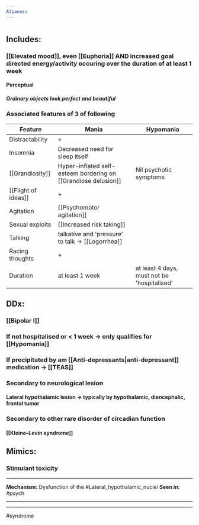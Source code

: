 ```yaml
---
Aliases:
---
```

# 
## Includes:
### [[Elevated mood]], even [[Euphoria]] AND increased goal directed energy/activity occuring over the duration of at least 1 week
#### Perceptual
##### Ordinary objects look perfect and beautiful
### Associated features of 3 of following
| Feature             | Mania                                                          | Hypomania                                   |
| ------------------- | -------------------------------------------------------------- | ------------------------------------------- |
| Distractability     | +                                                              |                                             |
| Insomnia            | Decreased need for sleep itself                                |                                             |
| [[Grandiosity]]     | Hyper-inflated self-esteem bordering on [[Grandiose delusion]] | Nil psychotic symptoms                      |
| [[Flight of ideas]] | +                                                              |                                             |
| Agitation           | [[Psychomotor agitation]]                                      |                                             |
| Sexual exploits     | [[Increased risk taking]]                                      |                                             |
| Talking             | talkative and 'pressure' to talk -> [[Logorrhea]]              |                                             |
| Racing thoughts     | +                                                              |                                             |
| Duration            | at least 1 week                                                | at least 4 days, must not be 'hospitalised' |

## DDx:
### [[Bipolar I]]
### If not hospitalised or < 1 week -> only qualifies for [[Hypomania]]
### If precipitated by am [[Anti-depressants|anti-depressant]] medication -> [[TEAS]]
### Secondary to neurological lesion
#### Lateral hypothalamic lesion -> typically by hypothalamic, diencephalic, frontal tumor
### Secondary to other rare disorder of circadian function
#### [[Kleine–Levin syndrome]]
## Mimics:
### Stimulant toxicity

---
**Mechanism:** Dysfunction of the #Lateral_hypothalamic_nuclei 
**Seen in:** #psych 

---


---
#syndrome 